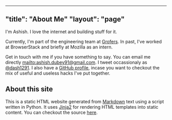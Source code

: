 -----
"title": "About Me"
"layout": "page"
-----

I'm Ashish. I love the internet and building stuff for it.

Currently, I'm part of the engineering team at [Grofers](https://grofers.com/). In past, I've worked at BrowserStack and briefly at Mozilla as an intern.

Get in touch with me if you have something to say. You can email me directly <mailto:ashish.dubey91@gmail.com>. I tweet occassionaly as [@dash1291](https://twitter.com/dash1291). I also have a [GitHub profile](https://github.com/dash1291), incase you want to checkout the mix of useful and useless hacks I've put together.

<h2 id="aboutsite">About this site</h2>

This is a static HTML website generated from [Markdown](http://daringfireball.net/projects/markdown/) text using a script written in Python. It uses [Jinja2](http://jinja.pocoo.org) for rendering HTML templates into static content. You can checkout the source [here](http://github.com/dash1291/new-blog).
